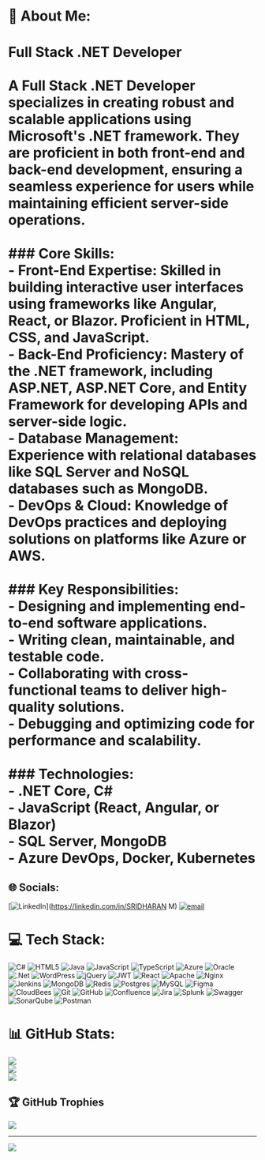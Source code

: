 # 💫 About Me:
# Full Stack .NET Developer<br><br>A **Full Stack .NET Developer** specializes in creating robust and scalable applications using Microsoft's .NET framework. They are proficient in both **front-end** and **back-end** development, ensuring a seamless experience for users while maintaining efficient server-side operations.<br><br>### Core Skills:<br>- **Front-End Expertise:** Skilled in building interactive user interfaces using frameworks like Angular, React, or Blazor. Proficient in HTML, CSS, and JavaScript.<br>- **Back-End Proficiency:** Mastery of the .NET framework, including ASP.NET, ASP.NET Core, and Entity Framework for developing APIs and server-side logic.<br>- **Database Management:** Experience with relational databases like SQL Server and NoSQL databases such as MongoDB.<br>- **DevOps & Cloud:** Knowledge of DevOps practices and deploying solutions on platforms like Azure or AWS.<br><br>### Key Responsibilities:<br>- Designing and implementing end-to-end software applications.<br>- Writing clean, maintainable, and testable code.<br>- Collaborating with cross-functional teams to deliver high-quality solutions.<br>- Debugging and optimizing code for performance and scalability.<br><br>### Technologies:<br>- .NET Core, C#<br>- JavaScript (React, Angular, or Blazor)<br>- SQL Server, MongoDB<br>- Azure DevOps, Docker, Kubernetes


## 🌐 Socials:
[![LinkedIn](https://img.shields.io/badge/LinkedIn-%230077B5.svg?logo=linkedin&logoColor=white)](https://linkedin.com/in/SRIDHARAN M) [![email](https://img.shields.io/badge/Email-D14836?logo=gmail&logoColor=white)](mailto:sridharan.m@hotmail.com) 

# 💻 Tech Stack:
![C#](https://img.shields.io/badge/c%23-%23239120.svg?style=for-the-badge&logo=csharp&logoColor=white) ![HTML5](https://img.shields.io/badge/html5-%23E34F26.svg?style=for-the-badge&logo=html5&logoColor=white) ![Java](https://img.shields.io/badge/java-%23ED8B00.svg?style=for-the-badge&logo=openjdk&logoColor=white) ![JavaScript](https://img.shields.io/badge/javascript-%23323330.svg?style=for-the-badge&logo=javascript&logoColor=%23F7DF1E) ![TypeScript](https://img.shields.io/badge/typescript-%23007ACC.svg?style=for-the-badge&logo=typescript&logoColor=white) ![Azure](https://img.shields.io/badge/azure-%230072C6.svg?style=for-the-badge&logo=microsoftazure&logoColor=white) ![Oracle](https://img.shields.io/badge/Oracle-F80000?style=for-the-badge&logo=oracle&logoColor=white) ![.Net](https://img.shields.io/badge/.NET-5C2D91?style=for-the-badge&logo=.net&logoColor=white) ![WordPress](https://img.shields.io/badge/WordPress-%23117AC9.svg?style=for-the-badge&logo=WordPress&logoColor=white) ![jQuery](https://img.shields.io/badge/jquery-%230769AD.svg?style=for-the-badge&logo=jquery&logoColor=white) ![JWT](https://img.shields.io/badge/JWT-black?style=for-the-badge&logo=JSON%20web%20tokens) ![React](https://img.shields.io/badge/react-%2320232a.svg?style=for-the-badge&logo=react&logoColor=%2361DAFB) ![Apache](https://img.shields.io/badge/apache-%23D42029.svg?style=for-the-badge&logo=apache&logoColor=white) ![Nginx](https://img.shields.io/badge/nginx-%23009639.svg?style=for-the-badge&logo=nginx&logoColor=white) ![Jenkins](https://img.shields.io/badge/jenkins-%232C5263.svg?style=for-the-badge&logo=jenkins&logoColor=white) ![MongoDB](https://img.shields.io/badge/MongoDB-%234ea94b.svg?style=for-the-badge&logo=mongodb&logoColor=white) ![Redis](https://img.shields.io/badge/redis-%23DD0031.svg?style=for-the-badge&logo=redis&logoColor=white) ![Postgres](https://img.shields.io/badge/postgres-%23316192.svg?style=for-the-badge&logo=postgresql&logoColor=white) ![MySQL](https://img.shields.io/badge/mysql-4479A1.svg?style=for-the-badge&logo=mysql&logoColor=white) ![Figma](https://img.shields.io/badge/figma-%23F24E1E.svg?style=for-the-badge&logo=figma&logoColor=white) ![CloudBees](https://img.shields.io/badge/CloudBees-1997B5&?logo=cloudbees&logoColor=white&style=for-the-badge) ![Git](https://img.shields.io/badge/git-%23F05033.svg?style=for-the-badge&logo=git&logoColor=white) ![GitHub](https://img.shields.io/badge/github-%23121011.svg?style=for-the-badge&logo=github&logoColor=white) ![Confluence](https://img.shields.io/badge/confluence-%23172BF4.svg?style=for-the-badge&logo=confluence&logoColor=white) ![Jira](https://img.shields.io/badge/jira-%230A0FFF.svg?style=for-the-badge&logo=jira&logoColor=white) ![Splunk](https://img.shields.io/badge/splunk-%23000000.svg?style=for-the-badge&logo=splunk&logoColor=white) ![Swagger](https://img.shields.io/badge/-Swagger-%23Clojure?style=for-the-badge&logo=swagger&logoColor=white) ![SonarQube](https://img.shields.io/badge/SonarQube-black?style=for-the-badge&logo=sonarqube&logoColor=4E9BCD) ![Postman](https://img.shields.io/badge/Postman-FF6C37?style=for-the-badge&logo=postman&logoColor=white)
# 📊 GitHub Stats:
![](https://github-readme-stats.vercel.app/api?username=SRIDHARANMu&theme=dark&hide_border=false&include_all_commits=false&count_private=false)<br/>
![](https://nirzak-streak-stats.vercel.app/?user=SRIDHARANMu&theme=dark&hide_border=false)<br/>
![](https://github-readme-stats.vercel.app/api/top-langs/?username=SRIDHARANMu&theme=dark&hide_border=false&include_all_commits=false&count_private=false&layout=compact)

## 🏆 GitHub Trophies
![](https://github-profile-trophy.vercel.app/?username=SRIDHARANMu&theme=radical&no-frame=false&no-bg=true&margin-w=4)

---
[![](https://visitcount.itsvg.in/api?id=SRIDHARANMu&icon=0&color=0)](https://visitcount.itsvg.in)

<!-- Proudly created with GPRM ( https://gprm.itsvg.in ) -->

